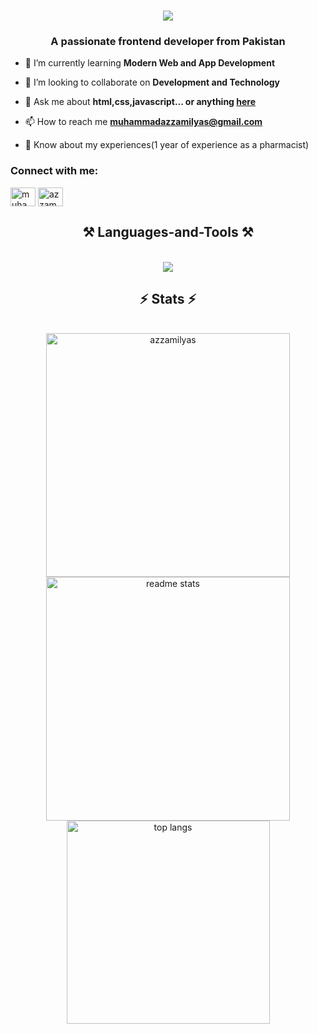 
 <h1 align="center">
     <img src="https://readme-typing-svg.herokuapp.com/?font=Righteous&size=40&center=true&vCenter=true&width=500&height=70&duration=4000&lines=Hi+There+👋;+I'm+Azzam+Ilyas;" />
 </h1>
 
<h3 align="center">A passionate frontend developer from Pakistan</h3>

<div>

- 🌱 I’m currently learning **Modern Web and App Development**

- 👯 I’m looking to collaborate on **Development and Technology**

- 💬  Ask me about **html,css,javascript... or anything [here](https://github.com/azzam-ilyas/azzam-ilyas/issues)**

- 📫 How to reach me **muhammadazzamilyas@gmail.com**

- 📄 Know about my experiences(1 year of experience as a pharmacist)
   
</div>
<h3 align="left">Connect with me:</h3>
<p align="left">
<a href="https://www.facebook.com/share/1FLjaP1R8X/?mibextid=wwXIfr" target="blank"><img align="center" src="https://raw.githubusercontent.com/rahuldkjain/github-profile-readme-generator/master/src/images/icons/Social/facebook.svg" alt="muhammadazzam" height="30" width="40" /></a>
<a href="https://instagram.com/azzam_igu" target="blank"><img align="center" src="https://raw.githubusercontent.com/rahuldkjain/github-profile-readme-generator/master/src/images/icons/Social/instagram.svg" alt="azzam_igu" height="30" width="40" /></a>
</p>
 <h2 align="center">⚒️ Languages-and-Tools ⚒️</h2>
 <br/>
 <div align="center">
     <img src="https://skillicons.dev/icons?i=,html,css,vscode,github,figma,git,nodejs,javascript,postman,illustrator" />
    
 </div>
 
 <h2 align="center">⚡ Stats ⚡</h2>
 <br>
 <div align=center>
   <img width=390 src="https://github-readme-streak-stats-salesp07.vercel.app/?user=azzam-ilyas&show_icons=true&theme=react&border_radius=10" alt="azzamilyas"/>
   <img width=390 src="https://github-readme-stats-salesp07.vercel.app/api?username=azzam-ilyas&count_private=true&show_icons=true&theme=react&rank_icon=github&border_radius=10" alt="readme stats" />
   <br/>
   <img width=325 align="center" src="https://github-readme-stats-salesp07.vercel.app/api/top-langs/?username=azzam-ilyas&langs_count=8&layout=compact&theme=react&border_radius=10&size_weight=0.5&count_weight=0.5&exclude_repo=github-readme-stats" alt="top langs" />
 </div>


 


























 
